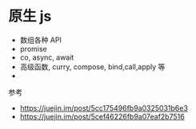 # 原生 js

- 数组各种 API
- promise
- co, async, await
- 高级函数, curry, compose, bind,call,apply 等
-

参考

- https://juejin.im/post/5cc175496fb9a0325031b6e3
- https://juejin.im/post/5cef46226fb9a07eaf2b7516
